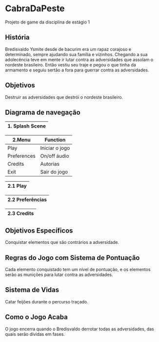 # CabraDaPeste
Projeto de game da disciplina de estágio 1


## História
  Bredisvaldo Ysmite desde de bacurim era um rapaz corajoso e determinado, sempre ajudando sua família e vizinhos. Chegando a sua adolecência teve em mente ir lutar contra as adversidades que assolam o nordeste brasileiro. Então vestiu seu traje e pegou o que tinha da armamento e seguiu sertão a fora para guerrar contra as adversidades.


## Objetivos
  Destruir as adversidades que destrói o nordeste brasileiro.
  

## Diagrama de navegação
 
   |1. Splash Scene| 
   | ------------ |

   |2.Menu          | Function      |
   | -------------  | ------------- |
   | Play           | Iniciar o jogo|
   | Preferences    | On/off áudio  |
   | Credits        | Autorias      |
   | Exit           | Sair do jogo  |

   |2.1 Play      | 
   | ------------ |

   |2.2 Preferências | 
   | ------------ |

   |2.3 Credits      | 
   | ------------ |
  

## Objetivos Específicos
  Conquistar elementos que são contrários a adversidade.
  

##  Regras do Jogo com Sistema de Pontuação
  Cada elemento conquistado tem um nível de pontuação, e os elementos serão as munições
  para lutar contra as adversidades.
  

## Sistema de Vidas
  Catar feijões durante o percurso traçado.
  
## Como o Jogo Acaba
  O jogo encerra quando o Bredisvaldo derrotar todas as adversidades, das quais serão dívidas em fases.
  
